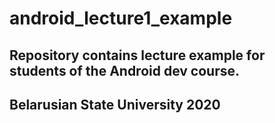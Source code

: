 # android_lecture1_example
## Repository contains lecture example for students of the Android dev course.
## Belarusian State University 2020
